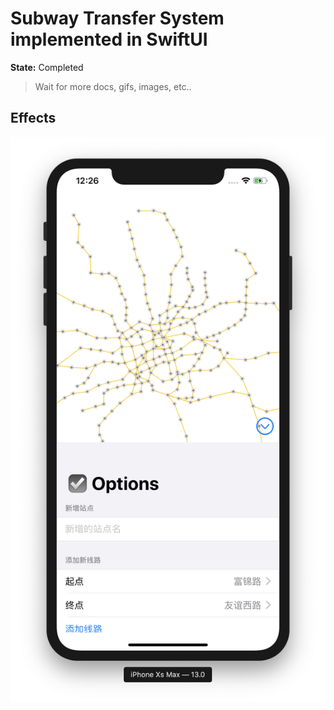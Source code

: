 # Subway Transfer System implemented in SwiftUI

**State:** Completed 

> Wait for more docs, gifs, images, etc..

## Effects

![presentation](Assets/Presentation.png)

